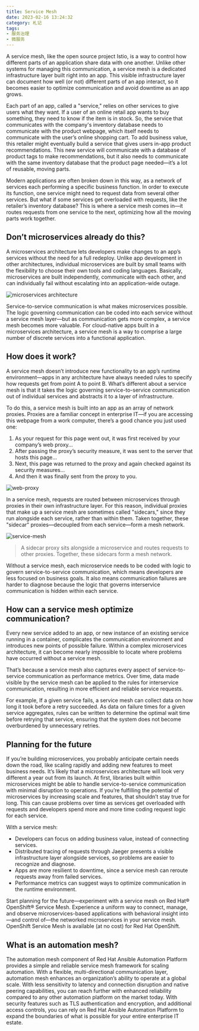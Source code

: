 ```yaml
---
title: Service Mesh
date: 2023-02-16 13:24:32
category: 札记
tags: 
- 服务治理
- 微服务
---
```


A service mesh, like the open source project Istio, is a way to control how different parts of an application share data with one another. Unlike other systems for managing this communication, a service mesh is a dedicated infrastructure layer built right into an app. This visible infrastructure layer can document how well (or not) different parts of an app interact, so it becomes easier to optimize communication and avoid downtime as an app grows.
    
<!-- more -->

Each part of an app, called a "service," relies on other services to give users what they want. If a user of an online retail app wants to buy something, they need to know if the item is in stock. So, the service that communicates with the company's inventory database needs to communicate with the product webpage, which itself needs to communicate with the user’s online shopping cart. To add business value, this retailer might eventually build a service that gives users in-app product recommendations. This new service will communicate with a database of product tags to make recommendations, but it also needs to communicate with the same inventory database that the product page needed—it’s a lot of reusable, moving parts.

Modern applications are often broken down in this way, as a network of services each performing a specific business function. In order to execute its function, one service might need to request data from several other services. But what if some services get overloaded with requests, like the retailer’s inventory database? This is where a service mesh comes in—it routes requests from one service to the next, optimizing how all the moving parts work together.

## Don’t microservices already do this?

A microservices architecture lets developers make changes to an app’s services without the need for a full redeploy. Unlike app development in other architectures, individual microservices are built by small teams with the flexibility to choose their own tools and coding languages. Basically, microservices are built independently, communicate with each other, and can individually fail without escalating into an application-wide outage.

![microservices architecture](https://www.redhat.com/cms/managed-files/microservices-1680.png)

Service-to-service communication is what makes microservices possible. The logic governing communication can be coded into each service without a service mesh layer—but as communication gets more complex, a service mesh becomes more valuable. For cloud-native apps built in a microservices architecture, a service mesh is a way to comprise a large number of discrete services into a functional application.

## How does it work?

A service mesh doesn’t introduce new functionality to an app’s runtime environment—apps in any architecture have always needed rules to specify how requests get from point A to point B. What’s different about a service mesh is that it takes the logic governing service-to-service communication out of individual services and abstracts it to a layer of infrastructure.

To do this, a service mesh is built into an app as an array of network proxies. Proxies are a familiar concept in enterprise IT—if you are accessing this webpage from a work computer, there’s a good chance you just used one:

1. As your request for this page went out, it was first received by your company’s web proxy…
2. After passing the proxy’s security measure, it was sent to the server that hosts this page…
3. Next, this page was returned to the proxy and again checked against its security measures…
4. And then it was finally sent from the proxy to you.

![web-proxy](https://www.redhat.com/cms/managed-files/web-proxy-1680.png)

In a service mesh, requests are routed between microservices through proxies in their own infrastructure layer. For this reason, individual proxies that make up a service mesh are sometimes called "sidecars," since they run alongside each service, rather than within them. Taken together, these "sidecar" proxies—decoupled from each service—form a mesh network.

![service-mesh](https://www.redhat.com/cms/managed-files/service-mesh-1680.png)

> A sidecar proxy sits alongside a microservice and routes requests to other proxies. Together, these sidecars form a mesh network.

Without a service mesh, each microservice needs to be coded with logic to govern service-to-service communication, which means developers are less focused on business goals. It also means communication failures are harder to diagnose because the logic that governs interservice communication is hidden within each service.

## How can a service mesh optimize communication?

Every new service added to an app, or new instance of an existing service running in a container, complicates the communication environment and introduces new points of possible failure. Within a complex microservices architecture, it can become nearly impossible to locate where problems have occurred without a service mesh.

That’s because a service mesh also captures every aspect of service-to-service communication as performance metrics. Over time, data made visible by the service mesh can be applied to the rules for interservice communication, resulting in more efficient and reliable service requests.

For example, If a given service fails, a service mesh can collect data on how long it took before a retry succeeded. As data on failure times for a given service aggregates, rules can be written to determine the optimal wait time before retrying that service, ensuring that the system does not become overburdened by unnecessary retries.

## Planning for the future

If you’re building microservices, you probably anticipate certain needs down the road, like scaling rapidly and adding new features to meet business needs. It’s likely that a microservices architecture will look very different a year out from its launch. At first, libraries built within microservices might be able to handle service-to-service communication with minimal disruption to operations. If you’re fulfilling the potential of microservices by increasing scale and features, that shouldn’t stay true for long. This can cause problems over time as services get overloaded with requests and developers spend more and more time coding request logic for each service.

With a service mesh:

* Developers can focus on adding business value, instead of connecting services.
* Distributed tracing of requests through Jaeger presents a visible infrastructure layer alongside services, so problems are easier to recognize and diagnose.
* Apps are more resilient to downtime, since a service mesh can reroute requests away from failed services.
* Performance metrics can suggest ways to optimize communication in the runtime environment.

Start planning for the future—experiment with a service mesh on Red Hat® OpenShift® Service Mesh. Experience a uniform way to connect, manage, and observe microservices-based applications with behavioral insight into—and control of—the networked microservices in your service mesh. OpenShift Service Mesh is available (at no cost) for Red Hat OpenShift.

## What is an automation mesh?

The automation mesh component of Red Hat Ansible Automation Platform provides a simple and reliable service mesh framework for scaling automation. With a flexible, multi-directional communication layer, automation mesh enhances an organization’s ability to operate at a global scale. With less sensitivity to latency and connection disruption and native peering capabilities, you can reach further with enhanced reliability compared to any other automation platform on the market today. With security features such as TLS authentication and encryption, and additional access controls, you can rely on Red Hat Ansible Automation Platform to expand the boundaries of what is possible for your entire enterprise IT estate.
